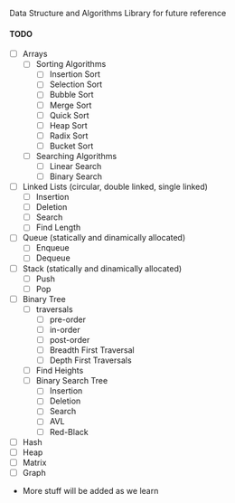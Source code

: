 Data Structure and Algorithms Library for future reference

#### TODO
- [ ] Arrays
    - [ ] Sorting Algorithms
        - [ ] Insertion Sort
        - [ ] Selection Sort
        - [ ] Bubble Sort
        - [ ] Merge Sort
        - [ ] Quick Sort
        - [ ] Heap Sort
        - [ ] Radix Sort
        - [ ] Bucket Sort
    - [ ] Searching Algorithms
        - [ ] Linear Search
        - [ ] Binary Search
- [ ] Linked Lists (circular, double linked, single linked)
    - [ ] Insertion
    - [ ] Deletion
    - [ ] Search
    - [ ] Find Length
- [ ] Queue (statically and dinamically allocated)
    - [ ] Enqueue
    - [ ] Dequeue
- [ ] Stack (statically and dinamically allocated)
    - [ ] Push
    - [ ] Pop
- [ ] Binary Tree
    - [ ] traversals
        - [ ] pre-order
        - [ ] in-order
        - [ ] post-order
        - [ ] Breadth First Traversal
        - [ ] Depth First Traversals
    - [ ] Find Heights
    - [ ] Binary Search Tree
        - [ ] Insertion
        - [ ] Deletion
        - [ ] Search
        - [ ] AVL
        - [ ] Red-Black
- [ ] Hash
- [ ] Heap
- [ ] Matrix
- [ ] Graph
* More stuff will be added as we learn
